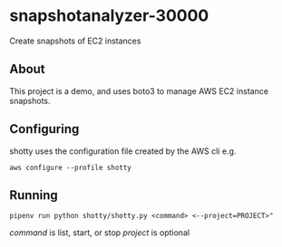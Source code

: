# snapshotanalyzer-30000
Create snapshots of EC2 instances

## About

This project is a demo, and uses boto3 to manage AWS EC2 instance snapshots.

## Configuring

shotty uses the configuration file created by the AWS cli e.g.

`aws configure --profile shotty`

## Running

`pipenv run python shotty/shotty.py <command> <--project=PROJECT>"`

*command* is list, start, or stop
*project* is optional
